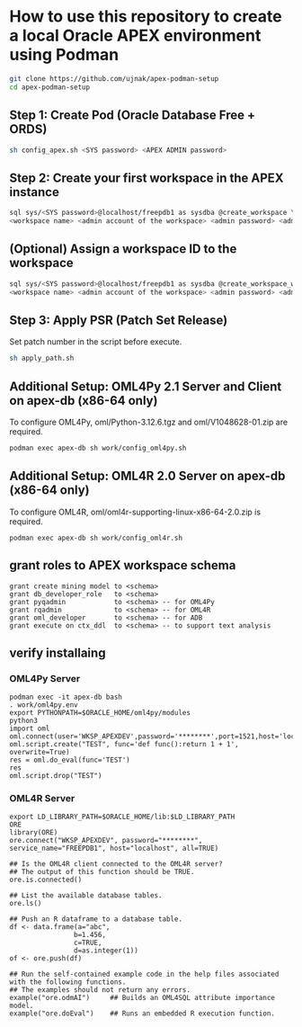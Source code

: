 # How to use this repository to create a local Oracle APEX environment using Podman

```bash
git clone https://github.com/ujnak/apex-podman-setup
cd apex-podman-setup
```

## Step 1: Create Pod (Oracle Database Free + ORDS)

```bash
sh config_apex.sh <SYS password> <APEX ADMIN password>
```

## Step 2: Create your first workspace in the APEX instance

```bash
sql sys/<SYS password>@localhost/freepdb1 as sysdba @create_workspace \
<workspace name> <admin account of the workspace> <admin password> <admin mail address>
```

## (Optional) Assign a workspace ID to the workspace

```bash
sql sys/<SYS password>@localhost/freepdb1 as sysdba @create_workspace_with_id \
<workspace name> <admin account of the workspace> <admin password> <admin mail address> <workspace id>
```

## Step 3: Apply PSR (Patch Set Release)

Set patch number in the script before execute.

```bash
sh apply_path.sh
```

## Additional Setup: OML4Py 2.1 Server and Client on apex-db (x86-64 only)

To configure OML4Py, oml/Python-3.12.6.tgz and oml/V1048628-01.zip are required.

```bash
podman exec apex-db sh work/config_oml4py.sh
```

## Additional Setup: OML4R 2.0 Server on apex-db (x86-64 only)

To configure OML4R, oml/oml4r-supporting-linux-x86-64-2.0.zip is required.

```
podman exec apex-db sh work/config_oml4r.sh
```

## grant roles to APEX workspace schema

```
grant create mining model to <schema>
grant db_developer_role   to <schema>
grant pyqadmin            to <schema> -- for OML4Py
grant rqadmin             to <schema> -- for OML4R
grant oml_developer       to <schema> -- for ADB
grant execute on ctx_ddl  to <schema> -- to support text analysis
```

## verify installaing 

### OML4Py Server

```
podman exec -it apex-db bash
. work/oml4py.env
export PYTHONPATH=$ORACLE_HOME/oml4py/modules
python3
import oml
oml.connect(user='WKSP_APEXDEV',password='********',port=1521,host='localhost',service_name='freepdb1')
oml.script.create("TEST", func='def func():return 1 + 1', overwrite=True)
res = oml.do_eval(func='TEST')
res
oml.script.drop("TEST")
```

### OML4R Server

```
export LD_LIBRARY_PATH=$ORACLE_HOME/lib:$LD_LIBRARY_PATH
ORE
library(ORE)
ore.connect("WKSP_APEXDEV", password="********", service_name="FREEPDB1", host="localhost", all=TRUE)
```
```
## Is the OML4R client connected to the OML4R server?
## The output of this function should be TRUE.
ore.is.connected()

## List the available database tables.
ore.ls()

## Push an R dataframe to a database table.
df <- data.frame(a="abc",
                b=1.456,
                c=TRUE,
                d=as.integer(1))
of <- ore.push(df)

## Run the self-contained example code in the help files associated with the following functions.
## The examples should not return any errors.
example("ore.odmAI")     ## Builds an OML4SQL attribute importance model.
example("ore.doEval")    ## Runs an embedded R execution function.
```
